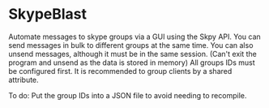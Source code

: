 # SkypeBlast

Automate messages to skype groups via a GUI using the Skpy API.
You can send messages in bulk to different groups at the same time.
You can also unsend messages, although it must be in the same session. (Can't exit the program and unsend as the data is stored in memory)
All groups IDs must be configured first. It is recommended to group clients by a shared attribute. 

To do:
Put the group IDs into a JSON file to avoid needing to recompile.
